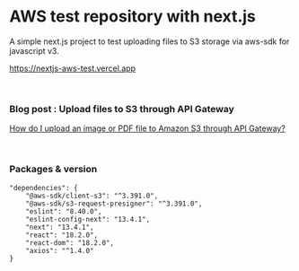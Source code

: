 # AWS test repository with next.js

A simple next.js project to test uploading files to S3 storage via aws-sdk for javascript v3.

https://nextjs-aws-test.vercel.app

&nbsp;

### Blog post : Upload files to S3 through API Gateway

[How do I upload an image or PDF file to Amazon S3 through API Gateway?](https://repost.aws/knowledge-center/api-gateway-upload-image-s3)

&nbsp;

### Packages & version
```
"dependencies": {
    "@aws-sdk/client-s3": "^3.391.0",
    "@aws-sdk/s3-request-presigner": "^3.391.0",
    "eslint": "8.40.0",
    "eslint-config-next": "13.4.1",
    "next": "13.4.1",
    "react": "18.2.0",
    "react-dom": "18.2.0",
    "axios": "^1.4.0"
}
```
